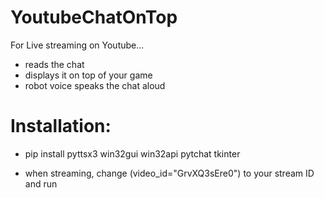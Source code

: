 # YoutubeChatOnTop
For Live streaming on Youtube...

- reads the chat 
- displays it on top of your game
- robot voice speaks the chat aloud

# Installation:

- pip install pyttsx3 win32gui win32api pytchat tkinter

- when streaming, change (video_id="GrvXQ3sEre0") to your stream ID and run

